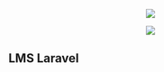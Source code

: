 <p align="center"><img src="https://laravel.com/assets/img/components/logo-laravel.svg"></p>

<p align="center">
<a href="https://github.styleci.io/repos/178866315/shield"><img src="https://github.styleci.io/repos/178866315/shield"></a>

## LMS Laravel